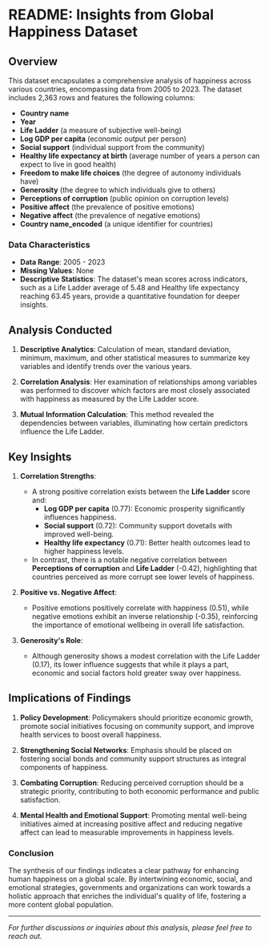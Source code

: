 # README: Insights from Global Happiness Dataset

## Overview

This dataset encapsulates a comprehensive analysis of happiness across various countries, encompassing data from 2005 to 2023. The dataset includes 2,363 rows and features the following columns:

- **Country name**
- **Year**
- **Life Ladder** (a measure of subjective well-being)
- **Log GDP per capita** (economic output per person)
- **Social support** (individual support from the community)
- **Healthy life expectancy at birth** (average number of years a person can expect to live in good health)
- **Freedom to make life choices** (the degree of autonomy individuals have)
- **Generosity** (the degree to which individuals give to others)
- **Perceptions of corruption** (public opinion on corruption levels)
- **Positive affect** (the prevalence of positive emotions)
- **Negative affect** (the prevalence of negative emotions)
- **Country name_encoded** (a unique identifier for countries)

### Data Characteristics

- **Data Range**: 2005 - 2023
- **Missing Values**: None
- **Descriptive Statistics**: The dataset's mean scores across indicators, such as a Life Ladder average of 5.48 and Healthy life expectancy reaching 63.45 years, provide a quantitative foundation for deeper insights.

## Analysis Conducted

1. **Descriptive Analytics**: Calculation of mean, standard deviation, minimum, maximum, and other statistical measures to summarize key variables and identify trends over the various years.
   
2. **Correlation Analysis**: Her examination of relationships among variables was performed to discover which factors are most closely associated with happiness as measured by the Life Ladder score.

3. **Mutual Information Calculation**: This method revealed the dependencies between variables, illuminating how certain predictors influence the Life Ladder.

## Key Insights

1. **Correlation Strengths**:
   - A strong positive correlation exists between the **Life Ladder** score and:
     - **Log GDP per capita** (0.77): Economic prosperity significantly influences happiness.
     - **Social support** (0.72): Community support dovetails with improved well-being.
     - **Healthy life expectancy** (0.71): Better health outcomes lead to higher happiness levels.
   - In contrast, there is a notable negative correlation between **Perceptions of corruption** and **Life Ladder** (-0.42), highlighting that countries perceived as more corrupt see lower levels of happiness.

2. **Positive vs. Negative Affect**:
   - Positive emotions positively correlate with happiness (0.51), while negative emotions exhibit an inverse relationship (-0.35), reinforcing the importance of emotional wellbeing in overall life satisfaction.

3. **Generosity's Role**:
   - Although generosity shows a modest correlation with the Life Ladder (0.17), its lower influence suggests that while it plays a part, economic and social factors hold greater sway over happiness.

## Implications of Findings

1. **Policy Development**: Policymakers should prioritize economic growth, promote social initiatives focusing on community support, and improve health services to boost overall happiness.

2. **Strengthening Social Networks**: Emphasis should be placed on fostering social bonds and community support structures as integral components of happiness.

3. **Combating Corruption**: Reducing perceived corruption should be a strategic priority, contributing to both economic performance and public satisfaction.

4. **Mental Health and Emotional Support**: Promoting mental well-being initiatives aimed at increasing positive affect and reducing negative affect can lead to measurable improvements in happiness levels.

### Conclusion

The synthesis of our findings indicates a clear pathway for enhancing human happiness on a global scale. By intertwining economic, social, and emotional strategies, governments and organizations can work towards a holistic approach that enriches the individual's quality of life, fostering a more content global population. 

---
*For further discussions or inquiries about this analysis, please feel free to reach out.*